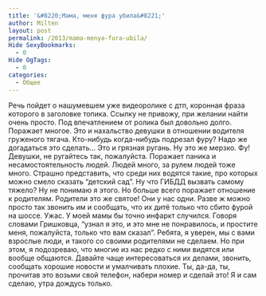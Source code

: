```yaml
---
title: '&#8220;Мама, меня фура убила&#8221;'
author: Milten
layout: post
permalink: /2013/mama-menya-fura-ubila/
Hide SexyBookmarks:
  - 0
Hide OgTags:
  - 0
categories:
  - Общее
---
```

Речь пойдет о нашумевшем уже видеоролике с дтп, коронная фраза которого в заголовке топика. Ссылку не привожу, при желании найти очень просто. Под впечатлением от ролика был довольно долго. Поражает многое. Это и нахальство девушки в отношении водителя груженого тягача. Кто-нибудь когда-нибудь подрезал фуру? Надо же догадаться это сделать&#8230; Это и грязная ругань. Ну это же мерзко. Фу! Девушки, не ругайтесь так, пожалуйста. Поражает паника и несамостоятельность людей. Людей много, за рулем людей тоже много. Страшно представить, что среди них водятся такие, про которых можно смело сказать &#8220;детский сад&#8221;. Ну что ГИБДД вызвать самому тяжело? Ну не понимаю я этого. Но больше всего поражает отношение к родителям. Родители это же святое! Они у нас одни. Разве ж можно просто так звонить им и сообщать, что их дитё только что сбито фурой на шоссе. Ужас. У моей мамы бы точно инфаркт случился. Говоря словами Гришковца, &#8220;узнал я это, и это мне не понравилось, и простите меня, пожалуйста, только что вам сказал&#8221;. Ребята, я уверен, мы с вами взрослые люди, и такого со своими родителями не сделаем. Но при этом, я подозреваю, что многие из нас редко с ними видятся или вообще общаются. Давайте чаще интересоваться их делами, звонить, сообщать хорошие новости и умалчивать плохие. Ты, да-да, ты, прочитав это возьми свой телефон, набери номер и сделай это! Я и сам сделаю, утра дождусь только.